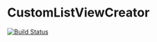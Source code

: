 # CustomListViewCreator
[![Build Status](http://ec2-54-90-247-144.compute-1.amazonaws.com:8080/buildStatus/icon?job=Job_1)](http://ec2-54-90-247-144.compute-1.amazonaws.com:8080/job/Job_1)


